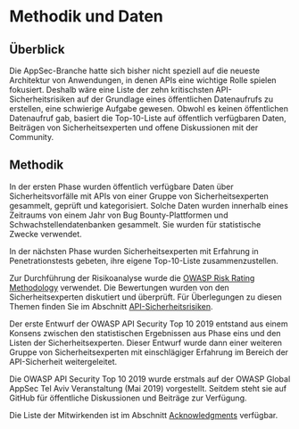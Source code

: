 # Methodik und Daten

## Überblick

Die AppSec-Branche hatte sich bisher nicht speziell auf die neueste Architektur von Anwendungen, in denen APIs eine wichtige Rolle spielen fokusiert. Deshalb wäre eine
Liste der zehn kritischsten API-Sicherheitsrisiken auf der Grundlage eines öffentlichen Datenaufrufs zu erstellen, eine schwierige Aufgabe gewesen. Obwohl es keinen öffentlichen Datenaufruf gab, basiert die
Top-10-Liste auf öffentlich verfügbaren Daten, Beiträgen von Sicherheitsexperten und offene Diskussionen mit der Community.

## Methodik

In der ersten Phase wurden öffentlich verfügbare Daten über Sicherheitsvorfälle mit APIs
von einer Gruppe von Sicherheitsexperten gesammelt, geprüft und kategorisiert. Solche
Daten wurden innerhalb eines Zeitraums von einem Jahr von Bug Bounty-Plattformen und Schwachstellendatenbanken gesammelt. Sie wurden für statistische Zwecke verwendet.

In der nächsten Phase wurden Sicherheitsexperten mit Erfahrung in Penetrationstests
gebeten, ihre eigene Top-10-Liste zusammenzustellen.

Zur Durchführung der Risikoanalyse wurde die [OWASP Risk Rating Methodology][1] verwendet. Die
Bewertungen wurden von den Sicherheitsexperten diskutiert und überprüft. Für
Überlegungen zu diesen Themen finden Sie im Abschnitt [API-Sicherheitsrisiken][2].

Der erste Entwurf der OWASP API Security Top 10 2019 entstand aus einem Konsens zwischen den statistischen Ergebnissen aus Phase eins und den Listen der Sicherheitsexperten. Dieser Entwurf wurde dann einer weiteren Gruppe von Sicherheitsexperten mit einschlägiger Erfahrung im Bereich der API-Sicherheit
weitergeleitet.

Die OWASP API Security Top 10 2019 wurde erstmals auf der OWASP Global AppSec Tel Aviv Veranstaltung (Mai 2019) vorgestellt. Seitdem steht sie auf GitHub für öffentliche Diskussionen und Beiträge zur Verfügung.

Die Liste der Mitwirkenden ist im Abschnitt [Acknowledgments][3] verfügbar.

[1]: https://www.owasp.org/index.php/OWASP_Risk_Rating_Methodology
[2]: ./0x10-api-security-risks.md
[3]: ./0xd1-acknowledgments.md
